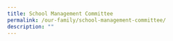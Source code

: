 ```yaml
---
title: School Management Committee
permalink: /our-family/school-management-committee/
description: ""
---
```

